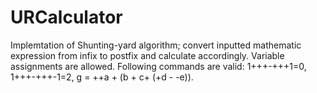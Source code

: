 # URCalculator
Implemtation of Shunting-yard algorithm; 
convert inputted mathematic expression from infix to postfix and calculate accordingly. 
Variable assignments are allowed. Following commands are valid: 1+++-+++1=0, 1+++-+++-1=2, g = ++a + (b + c+ (+d - -e)).
